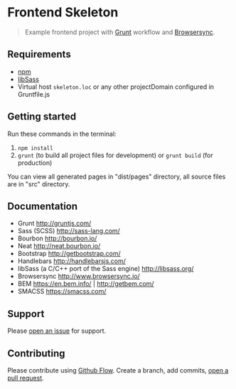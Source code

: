# Frontend Skeleton
> Example frontend project with [Grunt](https://github.com/gruntjs/grunt) workflow and [Browsersync](https://github.com/BrowserSync/grunt-browser-sync).

## Requirements

- [npm](https://github.com/npm/npm)
- [libSass](https://github.com/sass/libsass)
- Virtual host `skeleton.loc` or any other projectDomain configured in Gruntfile.js

## Getting started

Run these commands in the terminal:

1. `npm install`
2. `grunt` (to build all project files for development) or `grunt build` (for production)

You can view all generated pages in "dist/pages" directory, all source files are in "src" directory.

## Documentation

* Grunt http://gruntjs.com/
* Sass (SCSS) http://sass-lang.com/
* Bourbon http://bourbon.io/
* Neat http://neat.bourbon.io/
* Bootstrap http://getbootstrap.com/
* Handlebars http://handlebarsjs.com/
* libSass (a C/C++ port of the Sass engine) http://libsass.org/
* Browsersync http://www.browsersync.io/
* BEM https://en.bem.info/ | http://getbem.com/
* SMACSS https://smacss.com/

## Support

Please [open an issue](https://github.com/damianwajer/frontend-skeleton/issues/new) for support.

## Contributing

Please contribute using [Github Flow](https://guides.github.com/introduction/flow/). Create a branch, add commits, [open a pull request](https://github.com/damianwajer/frontend-skeleton/compare/).
